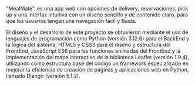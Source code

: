 “MealMate”, es una app web con opciones de delivery, reservaciones, pick up y una interfaz intuitiva con un diseño sencillo y de contenido claro, para que los usuarios tengan una navegación fácil y fluida.

El diseño y el desarrollo de este proyecto se obtuvieron mediante el uso de lenguajes de programación como Python (versión 3.12.6) para el BackEnd y la lógica del sistema, HTML5 y CSS3 para el diseño y estructura del FrontEnd, JavaScript ES6 para las funciones animadas del FrontEnd y la implementación del mapa interactivo de la biblioteca Leaflet (versión 1.9.4), utilizando como estructura base del código un framework especializado en mejorar la eficiencia de creación de páginas y aplicaciones web en Python, llamado Django (versión 5.1.2).
